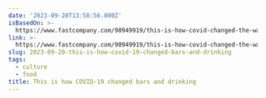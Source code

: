 ```yaml
---
date: '2023-09-20T13:58:56.000Z'
isBasedOn: >-
  https://www.fastcompany.com/90949919/this-is-how-covid-changed-the-way-americans-drink?utm_source=pocket-newtab-en-us
link: >-
  https://www.fastcompany.com/90949919/this-is-how-covid-changed-the-way-americans-drink?utm_source=pocket-newtab-en-us
slug: 2023-09-20-this-is-how-covid-19-changed-bars-and-drinking
tags:
  - culture
  - food
title: This is how COVID-19 changed bars and drinking
---
```


